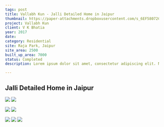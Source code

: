```yaml
---
tags: post
title: Vallabh Kun - Jalli Detailed Home in Jaipur
thumbnail: https://paper-attachments.dropboxusercontent.com/s_6EF58072C2E805B02FFC7B98D60E3CCE89FE4F6FBDFDD8C5906AB29376DF1437_1729166201916_01EXTERNAL.jpg
project: Vallabh Kun
client: V K Bhatia
year: 2017
date:
category: Residential
site: Raja Park, Jaipur
site_area: 2500
built_up_area: 7000
status: Completed
description: Lorem ipsum dolor sit amet, consectetur adipiscing elit. Nullam ultricies interdum tortor, sit amet gravida ipsum fermentum ut. Aenean sagittis metus justo, at vestibulum elit malesuada a. Suspendisse dictum, sapien eu tincidunt convallis, elit urna rhoncus leo, ac fermentum lorem libero in magna. Integer scelerisque odio et convallis faucibus.

---
```


## Jalli Detailed Home in Jaipur

![](https://paper-attachments.dropboxusercontent.com/s_6EF58072C2E805B02FFC7B98D60E3CCE89FE4F6FBDFDD8C5906AB29376DF1437_1729166202234_02EXTERNAL.jpg)
![](https://paper-attachments.dropboxusercontent.com/s_6EF58072C2E805B02FFC7B98D60E3CCE89FE4F6FBDFDD8C5906AB29376DF1437_1729166202349_03+JALLI+DETAIL.jpg)

![](https://paper-attachments.dropboxusercontent.com/s_6EF58072C2E805B02FFC7B98D60E3CCE89FE4F6FBDFDD8C5906AB29376DF1437_1729166202668_04+LOOKING+INTO+COURTYARD.jpg)
![](https://paper-attachments.dropboxusercontent.com/s_6EF58072C2E805B02FFC7B98D60E3CCE89FE4F6FBDFDD8C5906AB29376DF1437_1729166203101_05+STAIRCASE+JALLI+WALL.jpg)

![](https://paper-attachments.dropboxusercontent.com/s_6EF58072C2E805B02FFC7B98D60E3CCE89FE4F6FBDFDD8C5906AB29376DF1437_1729166210287_06+GF+PLAN.jpg)
![](https://paper-attachments.dropboxusercontent.com/s_6EF58072C2E805B02FFC7B98D60E3CCE89FE4F6FBDFDD8C5906AB29376DF1437_1729166210112_07+FF+PLAN.jpg)
![](https://paper-attachments.dropboxusercontent.com/s_6EF58072C2E805B02FFC7B98D60E3CCE89FE4F6FBDFDD8C5906AB29376DF1437_1729166210488_08+SF+PLAN.jpg)


